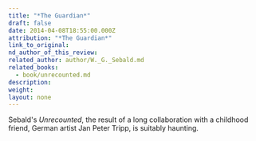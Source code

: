 ```yaml
---
title: "*The Guardian*"
draft: false
date: 2014-04-08T18:55:00.000Z
attribution: "*The Guardian*"
link_to_original:
nd_author_of_this_review:
related_author: author/W._G._Sebald.md
related_books:
  - book/unrecounted.md
description:
weight:
layout: none
---
```

Sebald's *Unrecounted*, the result of a long collaboration with a childhood friend, German artist Jan Peter Tripp, is suitably haunting.

